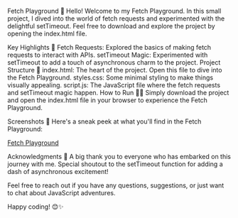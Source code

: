 Fetch Playground 🚀
Hello! Welcome to my Fetch Playground. In this small project, I dived into the world of fetch requests and experimented with the delightful setTimeout. Feel free to download and explore the project by opening the index.html file.

Key Highlights 🌟
Fetch Requests: Explored the basics of making fetch requests to interact with APIs.
setTimeout Magic: Experimented with setTimeout to add a touch of asynchronous charm to the project.
Project Structure 📁
index.html: The heart of the project. Open this file to dive into the Fetch Playground.
styles.css: Some minimal styling to make things visually appealing.
script.js: The JavaScript file where the fetch requests and setTimeout magic happen.
How to Run 🏃‍♂️
Simply download the project and open the index.html file in your browser to experience the Fetch Playground.

Screenshots 📸
Here's a sneak peek at what you'll find in the Fetch Playground:

[Fetch Playground](https://sun9-47.userapi.com/impg/lcp6cnn5yoa0-fBNZ4ovcUb9F4CsVaJLTiXhVQ/cby6GXju1fQ.jpg?size=1350x384&quality=96&sign=5a2626ea3e5d249bf969be8e5de8aad7&type=album)

Acknowledgments 🙌
A big thank you to everyone who has embarked on this journey with me. Special shoutout to the setTimeout function for adding a dash of asynchronous excitement!

Feel free to reach out if you have any questions, suggestions, or just want to chat about JavaScript adventures.

Happy coding! 😊✨
